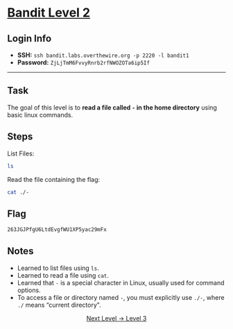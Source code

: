 # [Bandit Level 2](https://overthewire.org/wargames/bandit/bandit2.html)

## Login Info
- **SSH:** `ssh bandit.labs.overthewire.org -p 2220 -l bandit1`
- **Password:** `ZjLjTmM6FvvyRnrb2rfNWOZOTa6ip5If`

---

## Task 
The goal of this level is to **read a file called `-` in the home directory** using basic linux commands. 

## Steps
List Files:
```bash
ls
```

Read the file containing the flag:
```bash
cat ./-
```

## Flag 
```bash
263JGJPfgU6LtdEvgfWU1XP5yac29mFx
```


## Notes
- Learned to list files using `ls`.
- Learned to read a file using `cat`.
- Learned that `-` is a special character in Linux, usually used for command options.
- To access a file or directory named `-`, you must explicitly use `./-`, where `./` means “current directory".


<p align="center">
<a href="level-3.md">Next Level → Level 3</a>
</p>
